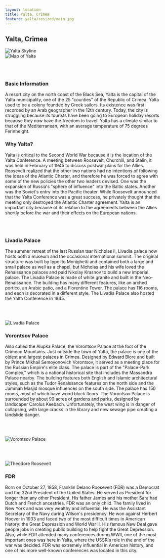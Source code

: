 ```yaml
---
layout: location
title: Yalta, Crimea
feature: yalta/resized/main.jpg
---
```

Yalta, Crimea
-------------

<div class="row">

<div class="col-md-6">

<img src="{{ site.baseurl }}/images/yalta/resized/main.jpg" class="img-responsive" alt="Yalta Skyline">

</div>

<div class="col-md-6">

<img src="{{ site.baseurl }}/images/yalta/map.jpg" class="img-responsive" alt="Map of Yalta">

</div>
</div><!-- /row -->

<br /><br />

<div class="row">

<div class="col-md-6">

<h3>Basic Information</h3>
A resort city on the north coast of the Black Sea, Yalta is the capital of the Yalta municipality, one of the 25 "counties" of the Republic of Crimea. Yalta used to be a colony founded by Greek sailors. Its existence was first recorded by an Arab geographer in the 12th century. Today, the city is struggling because its tourists have been going to European holiday resorts because they now have the freedom to travel. Yalta has a climate similar to that of the Mediterranean, with an average temperature of 75 degrees Ferinheight.

</div>

<div class="col-md-6">

<h3>Why Yalta?</h3>
Yalta is critical to the Second World War because it is the location of the Yalta Conference. A meeting between Roosevelt, Churchill, and Stalin, it was held in February of 1945 to discuss postwar plans for the Allies. Roosevelt realized that the other two nations had no intentions of following the ideas of the Atlantic Charter, and therefore he was forced to agree with some of the new policies the other two leaders devised. One was the expansion of Russia's "sphere of influence" into the Baltic states. Another was the Soviet's entry into the Pacific theater. While Roosevelt announced that the Yalta Conference was a great success, he privately thought that the meeting only destroyed the Atlantic Charter agreement. Yalta is an important city because of its relation to the agreements between the Allies shortly before the war and their effects on the European nations.

</div>
</div><!-- /row -->

<br /><br />

<div class="row">

<div class="col-md-6">

<h3>Livadia Palace</h3>
The summer retreat of the last Russian tsar Nicholas II, Livadia palace now hosts both a museum and the occasional international summit. The original structure was built by Ippolito Monighetti and contained both a large and small palace as well as a chapel, but Nicholas and his wife loved the Renaissance palaces and paid Nikolay Krasnov to build a new imperial palace. The Livadia Palace is made of white granite and built in the Neo-Renaissance. The building has many different features, like an arched portico, an Arabic patio, and a Florentine Tower. The palace has 116 rooms, and each is decorated in a different style. The Livadia Palace also hosted the Yalta Conference in 1945.

<br /><br />

<img src="{{ site.baseurl }}/images/yalta/resized/palace.jpg" class="img-responsive" alt="Livadia Palace">

</div>

<div class="col-md-6">

<h3>Vorontsov Palace</h3>
Also called the Alupka Palace, the Vorontsov Palace at the foot of the Crimean Mountains. Just outside the town of Yalta, the palace is one of the oldest and largest palaces in Crimea. Designed by Edward Blore and built by Prince Mikhail Semoyonovich Vorontsov, it served as a meeting place for the Russian Empire's elite class. The palace is part of the "Palace-Park Complex," which is a national historical site that includes the Massandra Palace nearby. The building features both English and Islamic architectural styles, such as the Tudor Renaissance features on the north side and the Jummah Masjid mosque influences on the south side. The palace has 150 rooms, most of which have wood block floors. The Vorontsov Palace is surrounded by about 99 acres of gardens and parks, designed by landscaper Carolus Keebach. Unfortunately, the west wing is in danger of collapsing, with large cracks in the library and new sewage pipe creating a landslide danger.

<br /><br />

<img src="{{ site.baseurl }}/images/yalta/resized/vor.jpg" class="img-responsive" alt="Vorontsov Palace">

</div>
</div><!-- /row -->

<br><br>

<div class="row">

<div class="col-md-4">

<img src="{{ site.baseurl }}/images/yalta/fdr.jpg" class="img-responsive" alt="Theodore Roosevelt">

</div>

<div class="col-md-8">

<h3>FDR</h3>
Born on October 27, 1858, Franklin Delano Roosevelt (FDR) was a Democrat and the 32nd President of the United States. He served as President for longer than any other President. His father James and his mother Sara had Dutch and French ancestries. FDR was an only child. The family lived in New York and was very wealthy and influential. He was the Assistant Secretary of the Navy during Wilson's presidency. He won against Herbert Hoover in 1933 and faced two of the most difficult times in American history: the Great Depression and World War II. His famous New Deal gave people jobs in creating public building to help fight the Great Depression. Also, while FDR attended many conferences during WWII, one of the most important ones was here in Yalta, where the USSR's role in the end of the war was decided. FDR was extremely influential in American history, and one of his more well-known conferences was located in this city.

</div>
</div><!-- /row -->